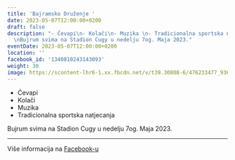 ```yaml
---
title: 'Bajramsko Druženje '
date: 2023-05-07T12:00:00+0200
draft: false
description: "- Ćevapi\n- Kolači\n- Muzika \n- Tradicionalna sportska natjecanja\n\
  \nBujrum svima na Stadion Cugy u nedelju 7og. Maja 2023."
eventDate: 2023-05-07T12:00:00+0200
location: ''
facebook_id: '1340810243143093'
weight: 30
image: https://scontent-lhr6-1.xx.fbcdn.net/v/t39.30808-6/476233477_936651505262116_4103480540059516894_n.jpg?_nc_cat=110&ccb=1-7&_nc_sid=9e60e4&_nc_ohc=-DjkKfNLvHAQ7kNvwG7TgSW&_nc_oc=AdlPBy2z0dZrV_0d54MqNwaTDWt-ft4gK0HcKfUAi_e4g5suEXefkMUaAEaSndh8VEc&_nc_zt=23&_nc_ht=scontent-lhr6-1.xx&edm=ABTKTjYEAAAA&_nc_gid=3M-15HbDVKkxV8h-fZcNpw&oh=00_AfIj41hC2F0LRLMYIU6OSssWeEHLGzZKuPRwy0DFAHxonA&oe=682C714B
---
```


- Ćevapi
- Kolači
- Muzika 
- Tradicionalna sportska natjecanja

Bujrum svima na Stadion Cugy u nedelju 7og. Maja 2023.

---

Više informacija na [Facebook-u](https://facebook.com/events/1340810243143093)